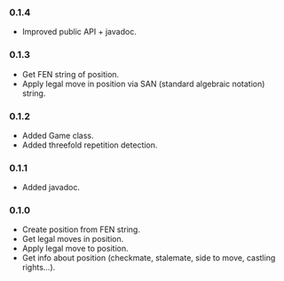 ### 0.1.4
* Improved public API + javadoc.

### 0.1.3
* Get FEN string of position.
* Apply legal move in position via SAN (standard algebraic notation) string.

### 0.1.2
* Added Game class.
* Added threefold repetition detection.

### 0.1.1
* Added javadoc.

### 0.1.0
* Create position from FEN string.
* Get legal moves in position.
* Apply legal move to position.
* Get info about position (checkmate, stalemate, side to move, castling rights...).
